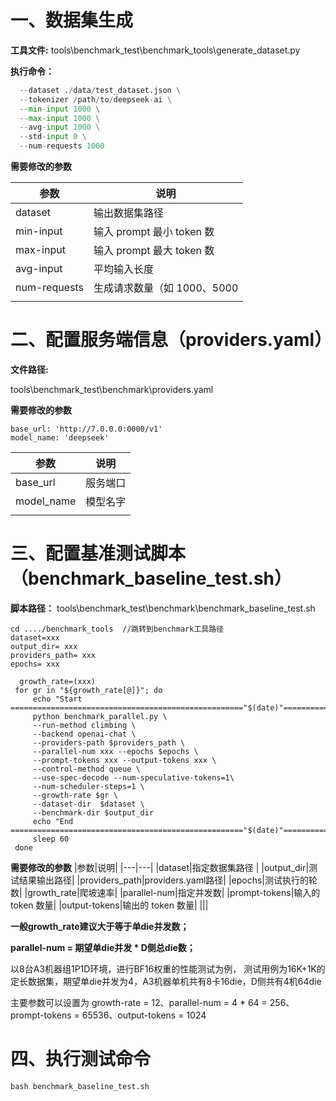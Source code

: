 # **一、数据集生成**

 **工具文件:**
 tools\benchmark_test\benchmark_tools\generate_dataset.py

 **执行命令：**

```python generate_dataset.py \
  --dataset ./data/test_dataset.json \
  --tokenizer /path/to/deepseek-ai \
  --min-input 1000 \
  --max-input 1000 \
  --avg-input 1000 \
  --std-input 0 \
  --num-requests 1000
  ```

**需要修改的参数**

|参数|说明|
|---|---|
|dataset	|输出数据集路径|
|min-input	|输入 prompt 最小 token 数|
|max-input	|输入 prompt 最大 token 数|
|avg-input	|平均输入长度|
|num-requests	|生成请求数量（如 1000、5000|
|||



# **二、配置服务端信息（providers.yaml）**

**文件路径:**

tools\benchmark_test\benchmark\providers.yaml

**需要修改的参数**
```    
base_url: 'http://7.0.0.0:0000/v1'
model_name: 'deepseek'
```
|参数|说明|
|---|---|
|base_url	|服务端口|
|model_name	|模型名字|
|||

# **三、配置基准测试脚本（benchmark_baseline_test.sh）**

**脚本路径：**
tools\benchmark_test\benchmark\benchmark_baseline_test.sh
```
cd ..../benchmark_tools  //跳转到benchmark工具路径
dataset=xxx 
output_dir= xxx 
providers_path= xxx 
epochs= xxx 

  growth_rate=(xxx)
 for gr in "${growth_rate[@]}"; do
     echo "Start ===================================================="$(date)"===================================================="
     python benchmark_parallel.py \
     --run-method climbing \
     --backend openai-chat \
     --providers-path $providers_path \
     --parallel-num xxx --epochs $epochs \
     --prompt-tokens xxx --output-tokens xxx \
     --control-method queue \
     --use-spec-decode --num-speculative-tokens=1\
     --num-scheduler-steps=1 \
     --growth-rate $gr \
     --dataset-dir  $dataset \
     --benchmark-dir $output_dir
     echo "End ===================================================="$(date)"===================================================="
     sleep 60
 done
 ```

**需要修改的参数**
|参数|说明|
|---|---|
|dataset|指定数据集路径 |
|output_dir|测试结果输出路径|
|providers_path|providers.yaml路径|
|epochs|测试执行的轮数|
|growth_rate|爬坡速率|
|parallel-num|指定并发数|
|prompt-tokens|输入的 token 数量|
|output-tokens|输出的 token 数量|
|||

**一般growth_rate建议大于等于单die并发数；**

**parallel-num = 期望单die并发 * D侧总die数；**

以8台A3机器组1P1D环境，进行BF16权重的性能测试为例，
测试用例为16K+1K的定长数据集，期望单die并发为4，A3机器单机共有8卡16die，D侧共有4机64die

主要参数可以设置为
growth-rate = 12、parallel-num = 4 * 64 = 256、prompt-tokens = 65536、output-tokens = 1024

# **四、执行测试命令**
```
bash benchmark_baseline_test.sh
```